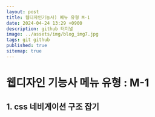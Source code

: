 ```yaml
---
layout: post
title: 웹디자인기능사) 메뉴 유형 M-1
date: 2024-04-24 13:29 +0900
description: github 터미널
image: ../assets/img/blog_img7.jpg
tags: git github
published: true
sitemap: true
---
```


# 웹디자인 기능사 메뉴 유형 : M-1
## 1. css 네비게이션 구조 잡기

````javascript

````   
<br>
   